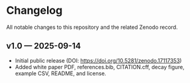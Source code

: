 # Changelog
All notable changes to this repository and the related Zenodo record.

## v1.0 — 2025-09-14
- Initial public release (DOI: https://doi.org/10.5281/zenodo.17117353)
- Added white paper PDF, references.bib, CITATION.cff, decay figure, example CSV, README, and license.
